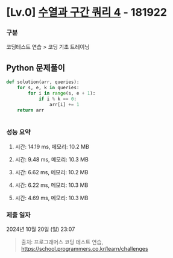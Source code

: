# [Lv.0] [수열과 구간 쿼리 4](https://school.programmers.co.kr/learn/courses/30/lessons/181922?language=python3) - 181922 

### 구분

코딩테스트 연습 > 코딩 기초 트레이닝

## Python 문제풀이

```py
def solution(arr, queries):
    for s, e, k in queries:
        for i in range(s, e + 1):
            if i % k == 0:
                arr[i] += 1
    return arr
            
```

### 성능 요약

1. 시간: 14.19 ms, 메모리: 10.2 MB

2. 시간: 9.48 ms, 메모리: 10.3 MB
3. 시간: 6.62 ms, 메모리: 10.2 MB
4. 시간: 6.22 ms, 메모리: 10.3 MB
5. 시간: 4.69 ms, 메모리: 10.3 MB

### 제출 일자

2024년 10월 20일 (일) 23:07

> 출처: 프로그래머스 코딩 테스트 연습, https://school.programmers.co.kr/learn/challenges
